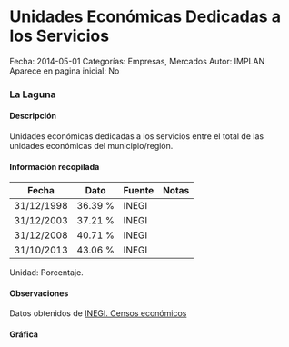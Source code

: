 Unidades Económicas Dedicadas a los Servicios
=====

Fecha: 2014-05-01
Categorías: Empresas, Mercados
Autor: IMPLAN
Aparece en pagina inicial: No

### La Laguna

#### Descripción

Unidades económicas dedicadas a los servicios entre el total de las unidades económicas del municipio/región.

<!-- break -->

#### Información recopilada

<table class="table table-hover table-bordered matriz">
  <thead>
    <tr><th>Fecha</th><th>Dato</th><th>Fuente</th><th>Notas</th></tr>
  </thead>
  <tbody>
    <tr><td class="centrado">31/12/1998</td><td class="derecha">36.39 %</td><td>INEGI</td><td></td></tr>
    <tr><td class="centrado">31/12/2003</td><td class="derecha">37.21 %</td><td>INEGI</td><td></td></tr>
    <tr><td class="centrado">31/12/2008</td><td class="derecha">40.71 %</td><td>INEGI</td><td></td></tr>
    <tr><td class="centrado">31/10/2013</td><td class="derecha">43.06 %</td><td>INEGI</td><td></td></tr>
  </tbody>
</table>

Unidad: Porcentaje.

#### Observaciones

Datos obtenidos de [INEGI. Censos económicos](http://www3.inegi.org.mx/sistemas/saic/)

#### Gráfica

<div id="Morristyrqlrno" class="grafica"></div>
<script>
new Morris.Line({
element: 'Morristyrqlrno',
data: [{ fecha: '1998-12-31', dato: 36.3900 },{ fecha: '2003-12-31', dato: 37.2100 },{ fecha: '2008-12-31', dato: 40.7100 },{ fecha: '2013-10-31', dato: 43.0600 }],
xkey: 'fecha',
ykeys: ['dato'],
labels: ['Dato'],
lineColors: ['#FF5B02'],
xLabelFormat: function(d) { return d.getDate()+'/'+(d.getMonth()+1)+'/'+d.getFullYear(); },
dateFormat: function(ts) { var d = new Date(ts); return d.getDate() + '/' + (d.getMonth() + 1) + '/' + d.getFullYear(); }
});
</script>
